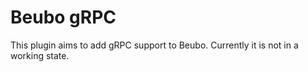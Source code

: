 # Beubo gRPC

This plugin aims to add gRPC support to Beubo. Currently it is not in a working state.